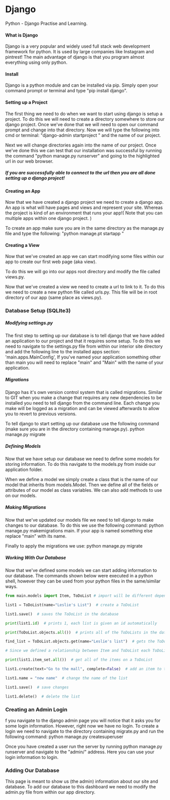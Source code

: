 # Django

Python - Django Practise and Learning.

#### What is Django

Django is a very popular and widely used full stack web development framework for python.
It is used by large companies like Instagram and pintrest!
The main advantage of django is that you program almost everything using only python.

#### Install

Django is a python module and can be installed via pip.
Simply open your command prompt or terminal and type "pip install django".

#### Setting up a Project

The first thing we need to do when we want to start using django is setup a project.
To do this we will need to create a directory somewhere to store our django project.
Once we've done that we will need to open our command prompt and change into that directory.
Now we will type the following into cmd or terminal: "django-admin startproject " and the name of our project.

Next we will change directories again into the name of our project.
Once we've done this we can test that our installation was successful by running the command "python manage.py runserver"
and going to the highlighted url in our web browser.

##### If you are successfully able to connect to the url then you are all done setting up a django project!

#### Creating an App

Now that we have created a django project we need to create a django app.
An app is what will have pages and views and represent your site.
Whereas the project is kind of an environment that runs your app!( Note that you can multiple apps within one django project. )

To create an app make sure you are in the same directory as the manage.py file and type the following: "python manage.pt startapp "

#### Creating a View

Now that we've created an app we can start modifying some files within our app to create our first web page (aka view).

To do this we will go into our apps root directory and modify the file called views.py.

Now that we've created a view we need to create a url to link to it.
To do this we need to create a new python file called urls.py.
This file will be in root directory of our app (same place as views.py).

### Database Setup (SQLIte3)

##### Modifying settings.py

The first step to setting up our database is to tell django that we have added an application to our project and that it requires some setup. To do this we need to navigate to the settings.py file from within our interior site directory and add the following line to the installed apps section: 'main.apps.MainConfig', If you've named your application something other than main you will need to replace "main" and "Main" with the name of your application.

##### Migrations

Django has it's own version control system that is called migrations. Similar to GIT when you make a change that requires any new dependencies to be installed you need to tell django from the command line. Each change you make will be logged as a migration and can be viewed afterwards to allow you to revert to previous versions.

To tell django to start setting up our database use the following command (make sure you are in the directory containing manage.py).
python manage.py migrate

##### Defining Models

Now that we have setup our database we need to define some models for storing information. To do this navigate to the models.py from inside our application folder.

When we define a model we simply create a class that is the name of our model that inherits from models.Model. Then we define all of the fields or attributes of our model as class variables. We can also add methods to use on our models.

##### Making Migrations

Now that we've updated our models file we need to tell django to make changes to our database. To do this we use the following command:
python manage.py makemigrations main. If your app is named something else replace "main" with its name.

Finally to apply the migrations we use:
python manage.py migrate

##### Working With Our Database

Now that we've defined some models we can start adding information to our database. The commands shown below were executed in a python shell, however they can be used from your python files in the same/similar ways.

```python
from main.models import Item, ToDoList # import will be different depending on script location

list1 = ToDoList(name="Leslie's List")  # create a ToDoList

list1.save()  # saves the ToDoList in the database

print(list1.id)  # prints 1, each list is given an id automatically

print(ToDoList.objects.all())  # prints all of the ToDoLists in the database

find_list = ToDoList.objects.get(name="Leslie's list")  # gets the ToDoList object(s) with name "Leslie's List"

# Since we defined a relationship between Item and ToDoList each ToDoList has an "item_set"

print(list1.item_set.all())  # get all of the items on a ToDoList

list1.create(text="Go to the mall", complete=False)  # add an item to the ToDoList

list1.name = "new name"  # change the name of the list

list1.save()  # save changes

list1.delete()  # delete the list
```

### Creating an Admin Login

f you navigate to the django admin page you will notice that it asks you for some login information. However, right now we have no login. To create a login we need to navigate to the directory containing migrate.py and run the following command: python manage.py createsuperuser

Once you have created a user run the server by running python manage.py runserver and navigate to the "admin/" address. Here you can use your login information to login.

### Adding Our Database

This page is meant to show us (the admin) information about our site and database. To add our database to this dashboard we need to modify the admin.py file from within our app directory.
